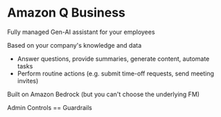 # Amazon Q Business
Fully managed Gen-AI assistant for your employees

Based on your company's knowledge and data
- Answer questions, provide summaries, generate content, automate tasks
- Perform routine actions (e.g. submit time-off requests, send meeting invites)

Built on Amazon Bedrock (but you can't choose the underlying FM)

Admin Controls == Guardrails